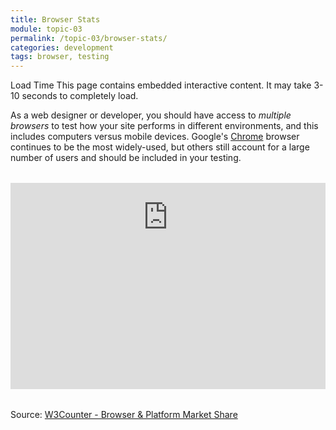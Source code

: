 ```yaml
---
title: Browser Stats
module: topic-03
permalink: /topic-03/browser-stats/
categories: development
tags: browser, testing
---
```


<div class="divider-heading"></div>


<span class="label label-warning">Load Time</span> This page contains embedded interactive content. It may take 3-10 seconds to completely load.

As a web designer or developer, you should have access to _multiple browsers_ to test how your site performs in different environments, and this includes computers versus mobile devices. Google's <a href="https://www.google.com/chrome/" target="_blank">Chrome</a> browser continues to be the most widely-used, but others still account for a large number of users and should be included in your testing.

<div id="browser-stats" style="overflow:hidden; margin: 2rem 0;">
  <iframe src="https://www.w3counter.com/globalstats.php" scrolling="no" frameborder="0" style="width: 100%; height: 550px; margin-top: -220px;">
  </iframe>
</div>
<p class="img-caption">Source: <a href="https://www.w3counter.com/globalstats.php">W3Counter - Browser & Platform Market Share</a></p>
